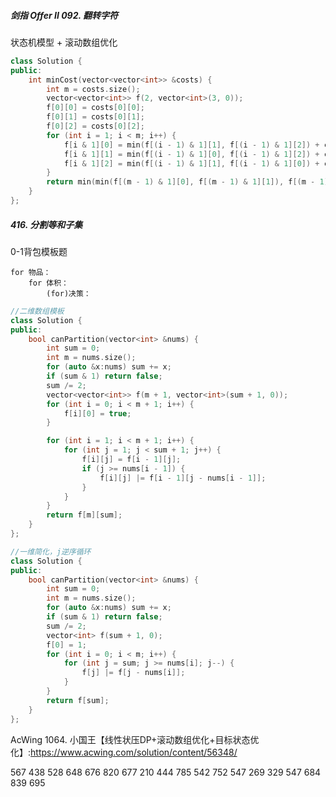 



##### 剑指 Offer II 092. 翻转字符

状态机模型 + 滚动数组优化

```C++
class Solution {
public:
    int minCost(vector<vector<int>> &costs) {
        int m = costs.size();
        vector<vector<int>> f(2, vector<int>(3, 0));
        f[0][0] = costs[0][0];
        f[0][1] = costs[0][1];
        f[0][2] = costs[0][2];
        for (int i = 1; i < m; i++) {
            f[i & 1][0] = min(f[(i - 1) & 1][1], f[(i - 1) & 1][2]) + costs[i][0];
            f[i & 1][1] = min(f[(i - 1) & 1][0], f[(i - 1) & 1][2]) + costs[i][1];
            f[i & 1][2] = min(f[(i - 1) & 1][1], f[(i - 1) & 1][0]) + costs[i][2];
        }
        return min(min(f[(m - 1) & 1][0], f[(m - 1) & 1][1]), f[(m - 1) & 1][2]);
    }
};
```

##### 416. 分割等和子集

0-1背包模板题

	for 物品：   
		for 体积：  
			(for)决策：
```C++
//二维数组模板
class Solution {
public:
    bool canPartition(vector<int> &nums) {
        int sum = 0;
        int m = nums.size();
        for (auto &x:nums) sum += x;
        if (sum & 1) return false;
        sum /= 2;
        vector<vector<int>> f(m + 1, vector<int>(sum + 1, 0));
        for (int i = 0; i < m + 1; i++) {
            f[i][0] = true;
        }

        for (int i = 1; i < m + 1; i++) {
            for (int j = 1; j < sum + 1; j++) {
                f[i][j] = f[i - 1][j];
                if (j >= nums[i - 1]) {
                    f[i][j] |= f[i - 1][j - nums[i - 1]];
                }
            }
        }
        return f[m][sum];
    }
};
```

```C++
//一维简化，j逆序循环
class Solution {
public:
    bool canPartition(vector<int> &nums) {
        int sum = 0;
        int m = nums.size();
        for (auto &x:nums) sum += x;
        if (sum & 1) return false;
        sum /= 2;
        vector<int> f(sum + 1, 0);
        f[0] = 1;
        for (int i = 0; i < m; i++) {
            for (int j = sum; j >= nums[i]; j--) {
                f[j] |= f[j - nums[i]];
            }
        }
        return f[sum];
    }
};
```


AcWing 1064. 小国王【线性状压DP+滚动数组优化+目标状态优化】:https://www.acwing.com/solution/content/56348/

 567   438  528  648  676 820 677 210 444  785  542 752 547 269 329  547 684 839  695 
